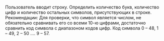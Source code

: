 Пользователь вводит строку. Определить количество букв, количество цифр и количество
остальных символов, присутствующих в строке.
Рекомендации:
Для проверки, что символ является числом, не обязательно сравнивать его со всеми 10-ю
цифрами, достаточно сравнить код символа с диапазоном кодов цифр. Код символа 0 – 48, 1 –
49, 2 – 50 …. 9 – 57.
